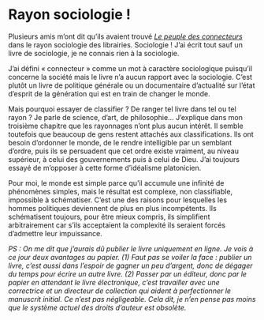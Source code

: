 # Rayon sociologie !

Plusieurs amis m’ont dit qu’ils avaient trouvé [*Le peuple des connecteurs*](http://www.tcrouzet.com/connecteurs/) dans le rayon sociologie des librairies. Sociologie ! J’ai écrit tout sauf un livre de sociologie, je ne connais rien à la sociologie.

J’ai défini « connecteur » comme un mot à caractère sociologique puisqu’il concerne la société mais le livre n’a aucun rapport avec la sociologie. C’est plutôt un livre de politique générale ou un documentaire d’actualité sur l’état d’esprit de la génération qui est en train de changer le monde.

Mais pourquoi essayer de classifier ? De ranger tel livre dans tel ou tel rayon ? Je parle de science, d’art, de philosophie… J’explique dans mon troisième chapitre que les rayonnages n’ont plus aucun intérêt. Il semble toutefois que beaucoup de gens restent attachés aux classifications. Ils ont besoin d’ordonner le monde, de le rendre intelligible par un semblant d’ordre, puis ils se persuadent que cet ordre existe vraiment, au niveau supérieur, à celui des gouvernements puis à celui de Dieu. J’ai toujours essayé de m’opposer à cette forme d’idéalisme platonicien.

Pour moi, le monde est simple parce qu’il accumule une infinité de phénomènes simples, mais le résultat est complexe, non classifiable, impossible à schématiser. C’est une des raisons pour lesquelles les hommes politiques deviennent de plus en plus incompétents. Ils schématisent toujours, pour être mieux compris, ils simplifient arbitrairement car s’ils acceptaient la complexité ils seraient forcés d’admettre leur impuissance.

*PS : On me dit que j’aurais dû publier le livre uniquement en ligne. Je vois à ce jour deux avantages au papier. (1) Faut pas se voiler la face : publier un livre, c’est aussi dans l’espoir de gagner un peu d’argent, donc de dégager du temps pour écrire un autre livre. (2) Passer par un éditeur, donc par le papier en attendant le livre électronique, c’est travailler avec une correctrice et un directeur de collection qui aident à perfectionner le manuscrit initial. Ce n’est pas négligeable. Cela dit, je n’en pense pas moins que le système actuel des droits d’auteur est obsolète.*